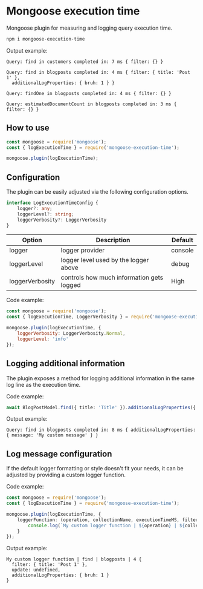 
# Mongoose execution time

Mongoose plugin for measuring and logging query execution time.

```sh
npm i mongoose-execution-time
```

Output example:

```
Query: find in customers completed in: 7 ms { filter: {} }

Query: find in blogposts completed in: 4 ms { filter: { title: 'Post 1' },
  additionalLogProperties: { bruh: 1 } }

Query: findOne in blogposts completed in: 4 ms { filter: {} }

Query: estimatedDocumentCount in blogposts completed in: 3 ms { filter: {} }

```

## How to use

```js
const mongoose = require('mongoose');
const { logExecutionTime } = require('mongoose-execution-time');

mongoose.plugin(logExecutionTime);
```


## Configuration


The plugin can be easily adjusted via the following configuration options.

```ts
interface LogExecutionTimeConfig {
    logger?: any;
    loggerLevel?: string;
    loggerVerbosity?: LoggerVerbosity
}
```


| Option  | Description  | Default  |
|---|---|---|
| logger  | logger provider  | console   |
| loggerLevel  | logger level used by the logger above  | debug  |
| loggerVerbosity  | controls how much information gets logged  | High  |


Code example:

```js
const mongoose = require('mongoose');
const { logExecutionTime, LoggerVerbosity } = require('mongoose-execution-time');

mongoose.plugin(logExecutionTime, {
    loggerVerbosity: LoggerVerbosity.Normal,
    loggerLevel: 'info'
});
```
## Logging additional information

The plugin exposes a method for logging additional information in the same log line as the execution time.

Code example:

```ts
await BlogPostModel.find({ title: 'Title' }).additionalLogProperties({ message: 'My custom message'});
```

Output example:

```
Query: find in blogposts completed in: 8 ms { additionalLogProperties: { message: 'My custom message' } }
```

## Log message configuration

If the default logger formatting or style doesn't fit your needs, it can be adjusted by providing a custom logger function.

Code example:

```ts
const mongoose = require('mongoose');
const { logExecutionTime } = require('mongoose-execution-time');

mongoose.plugin(logExecutionTime, {
    loggerFunction: (operation, collectionName, executionTimeMS, filter, update, additionalLogProperties) => {
        console.log(`My custom logger function | ${operation} | ${collectionName} | ${executionTimeMS}`, { filter, update, additionalLogProperties })
    }
});
```

Output example:

```
My custom logger function | find | blogposts | 4 {
  filter: { title: 'Post 1' },
  update: undefined,
  additionalLogProperties: { bruh: 1 }
}
```